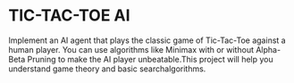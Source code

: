 <h1>TIC-TAC-TOE AI</h1>
<p>Implement an AI agent that plays the classic game of Tic-Tac-Toe against a human player. You can use algorithms like Minimax with or without Alpha-Beta Pruning to make the AI player unbeatable.This project will help you understand game theory and basic searchalgorithms.</p>
